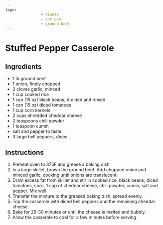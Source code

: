 ```yaml
---
tags:
				- dinner
				- one pan
				- ground beef
---
```


# Stuffed Pepper Casserole

## Ingredients

- 1 lb ground beef
- 1 onion, finely chopped
- 2 cloves garlic, minced
- 1 cup cooked rice
- 1 can (15 oz) black beans, drained and rinsed
- 1 can (15 oz) diced tomatoes
- 1 cup corn kernels
- 2 cups shredded cheddar cheese
- 2 teaspoons chili powder
- 1 teaspoon cumin
- salt and pepper to taste
- 3 large bell peppers, diced

## Instructions

1. Preheat oven to 375F and grease a baking dish
2. In a large skillet, brown the ground beef.  Add chopped onion and minced garlic, cooking until onions are translucent.
3. Drain excess fat from skillet and stir in cooked rice, black beans, diced tomatoes, corn, 1 cup of cheddar cheese, chili powder, cumin, salt and pepper. Mix well.
4. Transfer the mixture to the greased baking dish, spread evenly.
5. Top the casserole with diced bell peppers and the remaining cheddar cheese.
6. Bake for 25-30 minutes or until the cheese is melted and bubbly.
7. Allow the casserole to cool for a few minutes before serving.